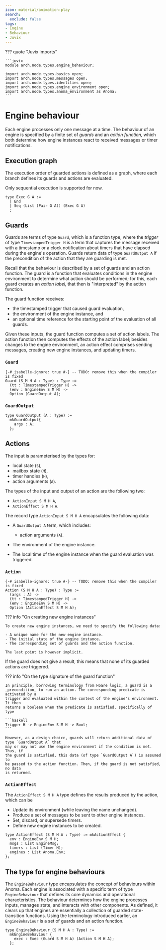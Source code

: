 ```yaml
---
icon: material/animation-play
search:
  exclude: false
tags:
- Engine
- Behaviour
- Juvix
---
```


??? quote "Juvix imports"

    ```juvix
    module arch.node.types.engine_behaviour;

    import arch.node.types.basics open;
    import arch.node.types.messages open;
    import arch.node.types.identities open;
    import arch.node.types.engine_environment open;
    import arch.node.types.anoma_environment as Anoma;
    ```

# Engine behaviour

Each engine processes only one message at a time. The behaviour of an engine is
specified by a finite set of _guards_ and an _action function,_ which both
determine how engine instances react to received messages or timer
notifications.

## Execution graph

The execution order of guarded actions is defined as a graph,
where each branch defines its guards and actions are evaluated.

Only sequential execution is supported for now.

```juvix
type Exec G A :=
  | End
  | Seq (List (Pair G A)) (Exec G A)
  ;
```

## Guards

Guards are terms of type `Guard`, which is a function type,
where the _trigger_ of type `TimestampedTrigger H` is a term that captures the
message received with a timestamp or a clock notification about timers that have
elapsed during the engine's operation. Guards return data of type `GuardOutput A`
if the precondition of the action that they are guarding is met.

Recall that the behaviour is described by a set of guards and an action
function. The guard is a function that evaluates conditions in the engine
environment to determine what action should be performed;
for this, each guard creates an _action label,_
that then is "interpreted" by the action function.

The guard function receives:

- the timestamped trigger that caused guard evaluation,
- the environment of the engine instance, and
- an optional time reference for the starting point of the evaluation of all guards.

Given these inputs, the guard function computes a set of action labels.
The action function then computes the effects of the action label;
besides changes to the engine environment, an action effect comprises sending
messages, creating new engine instances, and updating timers.

### `Guard`

<!-- --8<-- [start:Guard] -->
```juvix
{-# isabelle-ignore: true #-} -- TODO: remove this when the compiler is fixed
Guard (S M H A : Type) : Type :=
  (tt : TimestampedTrigger H) ->
  (env : EngineEnv S M H) ->
  Option (GuardOutput A);
```
<!-- --8<-- [end:Guard] -->

### `GuardOutput`

<!-- --8<-- [start:GuardOutput] -->
```juvix
type GuardOutput (A : Type) :=
  mkGuardOutput{
    args : A;
  };
```
<!-- --8<-- [end:GuardOutput] -->

## Actions

The input is parameterised by the types for:

- local state (`S`),
- mailbox state (`M`),
- timer handles (`H`),
- action arguments (`A`).

The types of the input and output of an action are
the following two:

- `ActionInput S M H A`,
- `ActionEffect S M H A`.

The record type `ActionInput S M H A` encapsulates the following data:

- A `GuardOutput A` term, which includes:

    - action arguments (`A`).

- The environment of the engine instance.
- The local time of the engine instance when the guard evaluation was triggered.

### `Action`

<!-- --8<-- [start:ActionFunction] -->
```juvix
{-# isabelle-ignore: true #-} -- TODO: remove this when the compiler is fixed
Action (S M H A : Type) : Type :=
  (args : A) ->
  (tt : TimestampedTrigger H) ->
  (env : EngineEnv S M H) ->
  Option (ActionEffect S M H A);
```
<!-- --8<-- [end:ActionFunction] -->

??? info "On creating new engine instances"

    To create new engine instances, we need to specify the following data:

    - A unique name for the new engine instance.
    - The initial state of the engine instance.
    - The corresponding set of guards and the action function.

    The last point is however implicit.

If the guard does not give a result, this means that none of its guarded actions
are triggered.

??? info "On the type signature of the guard function"

    In principle, borrowing terminology from Hoare logic, a guard is a
    _precondition_ to run an action. The corresponding predicate is activated by a
    trigger and evaluated within the context of the engine's environment. It then
    returns a boolean when the predicate is satisfied, specifically of type

    ```haskell
    Trigger H -> EngineEnv S M H -> Bool;
    ```

    However, as a design choice, guards will return additional data of type `GuardOutput A` that
    may or may not use the engine environment if the condition is met. Thus, if
    the guard is satisfied, this data (of type `GuardOutput A`) is assumed to
    be passed to the action function. Then, if the guard is not satisfied, no data
    is returned.

### `ActionEffect`

The `ActionEffect S M H A` type defines the results produced by the action,
which can be

- Update its environment (while leaving the name unchanged).
- Produce a set of messages to be sent to other engine instances.
- Set, discard, or supersede timers.
- Define new engine instances to be created.

<!-- --8<-- [start:ActionEffect] -->
```juvix
type ActionEffect (S M H A : Type) := mkActionEffect {
  env : EngineEnv S M H;
  msgs : List EngineMsg;
  timers : List (Timer H);
  engines : List Anoma.Env;
};
```
<!-- --8<-- [end:ActionEffect] -->

## The type for engine behaviours

The `EngineBehaviour` type encapsulates the concept of behaviours within Anoma.
Each engine is associated with a specific term of type `EngineBehaviour` that
defines its core dynamics and operational characteristics. The behaviour
determines how the engine processes inputs, manages state, and interacts with
other components. As defined, it clears up that engines are essentially a
collection of guarded state-transition functions. Using the terminology
introduced earlier, an `EngineBehaviour` is a set of guards and an action function.

<!-- --8<-- [start:EngineBehaviour] -->
```juvix
type EngineBehaviour (S M H A : Type) :=
  mkEngineBehaviour {
    exec : Exec (Guard S M H A) (Action S M H A);
  };
```
<!-- --8<-- [end:EngineBehaviour] -->
